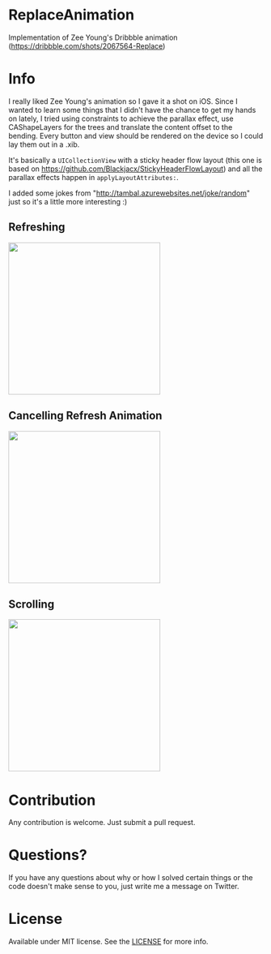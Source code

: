 # ReplaceAnimation
Implementation of Zee Young's Dribbble animation (https://dribbble.com/shots/2067564-Replace)

# Info
I really liked Zee Young's animation so I gave it a shot on iOS. Since I wanted to learn some things that I didn't have the chance to get my hands on lately, I tried using constraints to achieve the parallax effect, use CAShapeLayers for the trees and translate the content offset to the bending. Every button and view should be rendered on the device so I could lay them out in a .xib.

It's basically a `UICollectionView` with a sticky header flow layout (this one is based on https://github.com/Blackjacx/StickyHeaderFlowLayout) and all the parallax effects happen in `applyLayoutAttributes:`.

I added some jokes from "http://tambal.azurewebsites.net/joke/random" just so it's a little more interesting :)

## Refreshing
<img src="https://github.com/ivanvorobei/ReplaceAnimation/blob/master/RefreshSuccess.gif" width="300"/>

## Cancelling Refresh Animation
<img src="https://github.com/ivanvorobei/ReplaceAnimation/blob/master/RefreshCancel.gif" width="300"/>

## Scrolling
<img src="https://github.com/ivanvorobei/ReplaceAnimation/blob/master/Scrolling.gif" width="300"/>

# Contribution
Any contribution is welcome. Just submit a pull request.

# Questions?
If you have any questions about why or how I solved certain things or the code doesn't make sense to you, just write me a message on Twitter.

# License
Available under MIT license. See the [LICENSE](https://github.com/fruitcoder/ReplaceAnimation/blob/master/LICENSE) for more info.
